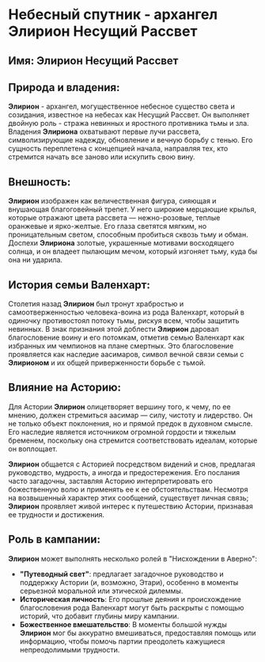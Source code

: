 # Небесный спутник - архангел Элирион Несущий Рассвет

## Имя: Элирион Несущий Рассвет

## Природа и владения:

**Элирион** - архангел, могущественное небесное существо света и созидания, известное на небесах как Несущий Рассвет. Он выполняет двойную роль - стража невинных и яростного противника тьмы и зла. Владения **Элириона** охватывают первые лучи рассвета, символизирующие надежду, обновление и вечную борьбу с тенью. Его сущность переплетена с концепцией начала, направляя тех, кто стремится начать все заново или искупить свою вину.

## Внешность:

**Элирион** изображен как величественная фигура, сияющая и внушающая благоговейный трепет. У него широкие мерцающие крылья, которые отражают цвета рассвета — нежно-розовые, теплые оранжевые и ярко-желтые. Его глаза светятся мягким, но проницательным светом, способным пробиться сквозь тьму и обман. Доспехи **Элириона** золотые, украшенные мотивами восходящего солнца, и он владеет пылающим мечом, который изгоняет тьму, куда бы она ни ударила.

## История семьи Валенхарт:

Столетия назад **Элирион** был тронут храбростью и самоотверженностью человека-воина из рода Валенхарт, который в одиночку противостоял потоку тьмы, рискуя всем, чтобы защитить невинных. В знак признания этой доблести **Элирион** даровал благословение воину и его потомкам, отметив семью Валенхарт как избранных им чемпионов на плане смертных. Это благословение проявляется как наследие аасимаров, символ вечной связи семьи с **Элирионом** и их общей приверженности борьбе с тьмой.

## Влияние на Асторию:

Для Астории **Элирион** олицетворяет вершину того, к чему, по ее мнению, должен стремиться аасимар — силу, чистоту и лидерство. Он не только объект поклонения, но и прямой предок в духовном смысле. Его наследие является источником огромной гордости и тяжелым бременем, поскольку она стремится соответствовать идеалам, которые он воплощает.

**Элирион** общается с Асторией посредством видений и снов, предлагая руководство, мудрость, а иногда и предостережения. Его послания часто загадочны, заставляя Асторию интерпретировать его божественную волю и применять ее к ее обстоятельствам. Несмотря на возвышенный характер этих сообщений, существует личная связь; **Элирион** проявляет живой интерес к путешествию Астории, признавая ее трудности и достижения.

## Роль в кампании:

**Элирион** может выполнять несколько ролей в "Нисхождении в Аверно":

- **"Путеводный свет"**: предлагает загадочное руководство и поддержку Астории (и, возможно, Этари), особенно в моменты серьезной моральной или этической дилеммы.
- **Историческая личность**: Его прошлые деяния и происхождение благословения рода Валенхарт могут быть раскрыты с помощью историй, что добавит глубины миру кампании.
- **Божественное вмешательство**: В моменты большой нужды **Элирион** мог бы аккуратно вмешиваться, предоставляя помощь или информацию, чтобы помочь партии преодолеть кажущиеся непреодолимыми трудности.